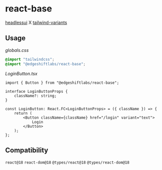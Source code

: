 # react-base

[headlessui](https://headlessui.com) X [tailwind-variants](https://www.tailwind-variants.org)

## Usage

_globals.css_

```css
@import "tailwindcss";
@import "@edgeshiftlabs/react-base";
```

_LoginButton.tsx_

```tsx
import { Button } from "@edgeshiftlabs/react-base";

interface LoginButtonProps {
    className?: string;
}

const LoginButton: React.FC<LoginButtonProps> = ({ className }) => {
    return (
        <Button className={className} href="/login" variant="text">
            Login
        </Button>
    );
};
```

## Compatibility

`react@18` `react-dom@18` `@types/react@18` `@types/react-dom@18`
